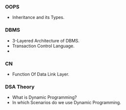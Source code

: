 ### OOPS
- Inheritance and its Types.

### DBMS
- 3-Layered Architecture of DBMS.
- Transaction Control Language.
- 

### CN
- Function Of Data Link Layer.

### DSA Theory
- What is Dynamic Programming?
- In which Scenarios do we use Dynamic Programming.

